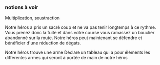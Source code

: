 
### notions à voir 
Multiplication, 
soustraction

Notre héros a pris un sacré coup et ne va pas tenir longtemps à ce rythme. Vous prenez donc la fuite et dans votre course vous ramassez un bouclier abandonné sur la route. Notre héros peut maintenant se défendre et bénéficier d'une réduction de dégats.






Notre héros trouve une arme
Déclare un tableau qui a pour éléments les différentes armes qui seront à portée de main de notre héros





 